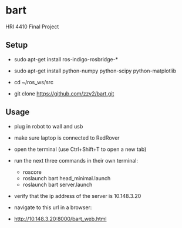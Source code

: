 # bart
HRI 4410 Final Project


## Setup
- sudo apt-get install ros-indigo-rosbridge-*
- sudo apt-get install python-numpy python-scipy python-matplotlib

- cd ~/ros_ws/src
- git clone https://github.com/zzv2/bart.git


## Usage
- plug in robot to wall and usb
- make sure laptop is connected to RedRover
- open the terminal (use Ctrl+Shift+T to open a new tab)
- run the next three commands in their own terminal:
	- roscore
	- roslaunch bart head_minimal.launch
	- roslaunch bart server.launch

- verify that the ip address of the server is 10.148.3.20
- navigate to this url in a browser:
- http://10.148.3.20:8000/bart_web.html